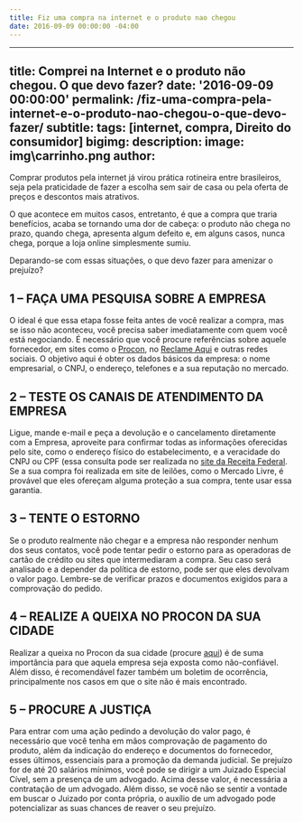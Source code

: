 ```yaml
---
title: Fiz uma compra na internet e o produto nao chegou
date: 2016-09-09 00:00:00 -04:00
---
```


---title: Comprei na Internet e o produto não chegou. O que devo fazer?date: '2016-09-09 00:00:00'permalink: /fiz-uma-compra-pela-internet-e-o-produto-nao-chegou-o-que-devo-fazer/subtitle:tags: [internet, compra, Direito do consumidor]bigimg:description:image: img\carrinho.pngauthor:---Comprar produtos pela internet já virou prática rotineira entre brasileiros, seja pela praticidade de fazer a escolha sem sair de casa ou pela oferta de preços e descontos mais atrativos.O que acontece em muitos casos, entretanto, é que a compra que traria benefícios, acaba se tornando uma dor de cabeça: o produto não chega no prazo, quando chega, apresenta algum defeito e, em alguns casos, nunca chega, porque a loja online simplesmente sumiu.Deparando-se com essas situações, o que devo fazer para amenizar o prejuízo?## 1 – FAÇA UMA PESQUISA SOBRE A EMPRESAO ideal é que essa etapa fosse feita antes de você realizar a compra, mas se isso não aconteceu, você precisa saber imediatamente com quem você está negociando. É necessário que você procure referências sobre aquele fornecedor, em sites como o [Procon](http://sistemas.procon.sp.gov.br/evitesite/list/evitesites.php), no [Reclame Aqui](http://www.reclameaqui.com.br/) e outras redes sociais. O objetivo aqui é obter os dados básicos da empresa: o nome empresarial, o CNPJ, o endereço, telefones e a sua reputação no mercado.## 2 – TESTE OS CANAIS DE ATENDIMENTO DA EMPRESALigue, mande e-mail e peça a devolução e o cancelamento diretamente com a Empresa, aproveite para confirmar todas as informações oferecidas pelo site, como o endereço físico do estabelecimento, e a veracidade do CNPJ ou CPF (essa consulta pode ser realizada no [site da Receita Federal](http://idg.receita.fazenda.gov.br/). Se a sua compra foi realizada em site de leilões, como o Mercado Livre, é provável que eles ofereçam alguma proteção a sua compra, tente usar essa garantia.## 3 – TENTE O ESTORNOSe o produto realmente não chegar e a empresa não responder nenhum dos seus contatos, você pode tentar pedir o estorno para as operadoras de cartão de crédito ou sites que intermediaram a compra. Seu caso será analisado e a depender da política de estorno, pode ser que eles devolvam o valor pago. Lembre-se de verificar prazos e documentos exigidos para a comprovação do pedido.## 4 – REALIZE A QUEIXA NO PROCON DA SUA CIDADERealizar a queixa no Procon da sua cidade (procure [aqui](http://www.portaldoconsumidor.gov.br/procon.asp?acao=buscar)) é de suma importância para que aquela empresa seja exposta como não-confiável. Além disso, é recomendável fazer também um boletim de ocorrência, principalmente nos casos em que o site não é mais encontrado.## 5 – PROCURE A JUSTIÇAPara entrar com uma ação pedindo a devolução do valor pago, é necessário que você tenha em mãos comprovação de pagamento do produto, além da indicação do endereço e documentos do fornecedor, esses últimos, essenciais para a promoção da demanda judicial. Se prejuízo for de até 20 salários mínimos, você pode se dirigir a um Juizado Especial Cível, sem a presença de um advogado. Acima desse valor, é necessária a contratação de um advogado. Além disso, se você não se sentir a vontade em buscar o Juizado por conta própria, o auxílio de um advogado pode potencializar as suas chances de reaver o seu prejuízo.